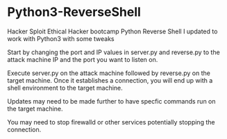 # Python3-ReverseShell
Hacker Sploit Ethical Hacker bootcamp Python Reverse Shell I updated to work with Python3 with some tweaks

Start by changing the port and IP values in server.py and reverse.py to the attack machine IP and the port you want to listen on. 

Execute server.py on the attack machine followed by reverse.py on the target machine. Once it establishes a connection, you will end up with a shell environment to the target machine. 

Updates may need to be made further to have specfic commands run on the target machine. 

You may need to  stop firewalld or other services potentially stopping the connection. 
